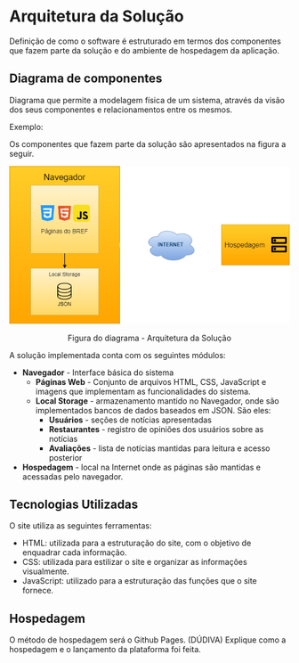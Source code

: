 # Arquitetura da Solução


Definição de como o software é estruturado em termos dos componentes que fazem parte da solução e do ambiente de hospedagem da aplicação.

## Diagrama de componentes

Diagrama que permite a modelagem física de um sistema, através da visão dos seus componentes e relacionamentos entre os mesmos.

Exemplo: 

Os componentes que fazem parte da solução são apresentados na figura a seguir.

![Diagrama de Componentes](img/Diagram.drawio_1.png)
<center>Figura do diagrama - Arquitetura da Solução</center>

A solução implementada conta com os seguintes módulos:
- **Navegador** - Interface básica do sistema  
  - **Páginas Web** - Conjunto de arquivos HTML, CSS, JavaScript e imagens que implementam as funcionalidades do sistema.
   - **Local Storage** - armazenamento mantido no Navegador, onde são implementados bancos de dados baseados em JSON. São eles: 
     - **Usuários** - seções de notícias apresentadas 
     - **Restaurantes** - registro de opiniões dos usuários sobre as notícias
     - **Avaliações** - lista de notícias mantidas para leitura e acesso posterior
 - **Hospedagem** - local na Internet onde as páginas são mantidas e acessadas pelo navegador. 

## Tecnologias Utilizadas

O site utiliza as seguintes ferramentas:

* HTML: utilizada para a estruturação do site, com o objetivo de enquadrar cada informação.
* CSS: utilizada para estilizar o site e organizar as informações visualmente.
* JavaScript: utilizado para a estruturação das funções que o site fornece.

## Hospedagem

O método de hospedagem será o Github Pages. (DÚDIVA) 
Explique como a hospedagem e o lançamento da plataforma foi feita.

